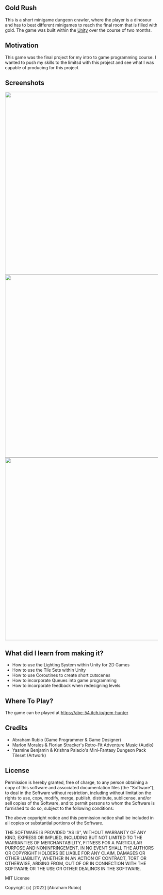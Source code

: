 ## Gold Rush
This is a short minigame dungeon crawler, where the player is a dinosour and has to beat different minigames to reach the final room that is filled with gold. The game was built within the [Unity](https://unity.com/) over the course of two months. 

## Motivation
This game was the final project for my intro to game programming course. I wanted to push my skills to the limitsd with this project and see what I was capable of producing for this project.
 
## Screenshots
<p float="left">
  <img src="https://user-images.githubusercontent.com/93175657/210475520-70e018e7-d17d-4d31-bcf8-08189a79e382.png" width="600" />
  <img src="https://user-images.githubusercontent.com/93175657/210475667-c2138c54-0499-4d3d-af21-e17d23aa583f.png" width="600" /> 
  <img src="https://user-images.githubusercontent.com/93175657/210475768-4023e272-a51d-4acc-b099-24358dcebf3d.png" width="600" />
</p>

## What did I learn from making it?
- How to use the Lighting System within Unity for 2D Games
- How to use the Tile Sets within Unity
- How to use Coroutines to create short cutscenes
- How to incorporate Queues into game programming
- How to incorporate feedback when redesigning levels

## Where To Play?
The game can be played at https://abe-54.itch.io/gem-hunter

## Credits
- Abraham Rubio (Game Programmer & Game Designer)
- Marlon Morales & Florian Stracker's Retro-Fit Adventure Music (Audio)
- Yasmine Benjamin  & Krishna Palacio's Mini-Fantasy Dungeon Pack Tileset (Artwork)


## License
Permission is hereby granted, free of charge, to any person obtaining a copy
of this software and associated documentation files (the "Software"), to deal
in the Software without restriction, including without limitation the rights
to use, copy, modify, merge, publish, distribute, sublicense, and/or sell
copies of the Software, and to permit persons to whom the Software is
furnished to do so, subject to the following conditions:

The above copyright notice and this permission notice shall be included in all
copies or substantial portions of the Software.

THE SOFTWARE IS PROVIDED "AS IS", WITHOUT WARRANTY OF ANY KIND, EXPRESS OR
IMPLIED, INCLUDING BUT NOT LIMITED TO THE WARRANTIES OF MERCHANTABILITY,
FITNESS FOR A PARTICULAR PURPOSE AND NONINFRINGEMENT. IN NO EVENT SHALL THE
AUTHORS OR COPYRIGHT HOLDERS BE LIABLE FOR ANY CLAIM, DAMAGES OR OTHER
LIABILITY, WHETHER IN AN ACTION OF CONTRACT, TORT OR OTHERWISE, ARISING FROM,
OUT OF OR IN CONNECTION WITH THE SOFTWARE OR THE USE OR OTHER DEALINGS IN THE
SOFTWARE.

MIT License

Copyright (c) [2022] [Abraham Rubio]
